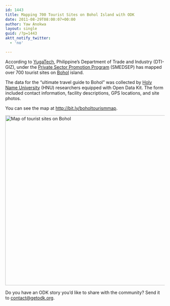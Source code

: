 ```yaml
---
id: 1443
title: Mapping 700 Tourist Sites on Bohol Island with ODK
date: 2011-08-29T08:00:07+00:00
author: Yaw Anokwa
layout: single
guid: /?p=1443
aktt_notify_twitter:
  - 'no'

---
```

According to [YugaTech](http://www.yugatech.com/blog/the-internet/dti-maps-entire-bohol-tourist-site-with-galaxy-tabs), Philippine’s Department of Trade and Industry (DTI-GIZ), under the [Private Sector Promotion Program](http://www.smedsep.ph/) (SMEDSEP) has mapped over 700 tourist sites on [Bohol](http://en.wikipedia.org/wiki/Bohol) island.

The data for the “ultimate travel guide to Bohol” was collected by [Holy Name University](http://www.hnu.edu.ph/) (HNU) researchers equipped with Open Data Kit. The form included contact information, facility descriptions, GPS locations, and site photos.

You can see the map at <http://bit.ly/boholtourismmap>.

<img width="538" src="/assets/wp-content/uploads/2011/08/bohol.png" alt="Map of tourist sites on Bohol" />

Do you have an ODK story you’d like to share with the community? Send it to [contact@getodk.org](mailto:contact@getodk.org).
